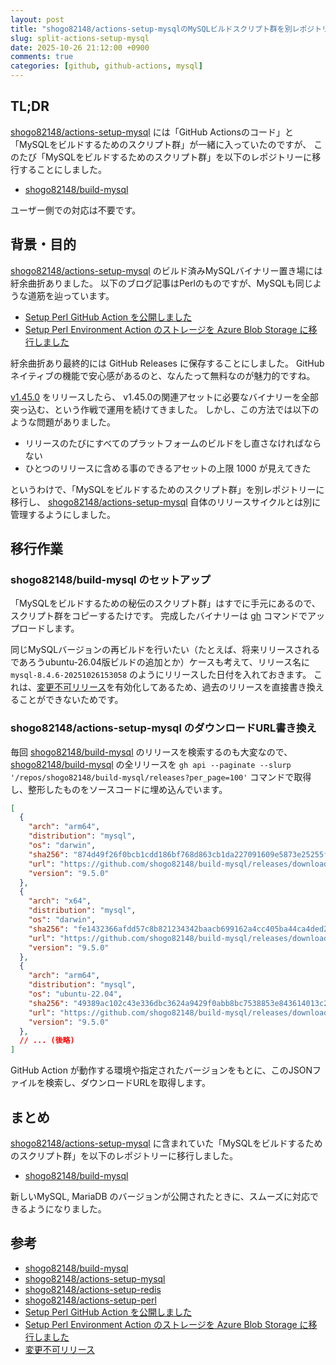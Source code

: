 ```yaml
---
layout: post
title: "shogo82148/actions-setup-mysqlのMySQLビルドスクリプト群を別レポジトリーに移行した"
slug: split-actions-setup-mysql
date: 2025-10-26 21:12:00 +0900
comments: true
categories: [github, github-actions, mysql]
---
```


## TL;DR

[shogo82148/actions-setup-mysql] には「GitHub Actionsのコード」と「MySQLをビルドするためのスクリプト群」が一緒に入っていたのですが、
このたび「MySQLをビルドするためのスクリプト群」を以下のレポジトリーに移行することにしました。

- [shogo82148/build-mysql]

ユーザー側での対応は不要です。

## 背景・目的

[shogo82148/actions-setup-mysql] のビルド済みMySQLバイナリー置き場には紆余曲折ありました。
以下のブログ記事はPerlのものですが、MySQLも同じような道筋を辿っています。

- [Setup Perl GitHub Action を公開しました](https://shogo82148.github.io/blog/2019/09/18/actions-setup-perl/)
- [Setup Perl Environment Action のストレージを Azure Blob Storage に移行しました](https://shogo82148.github.io/blog/2021/02/03/setup-perl-uses-azure-blob-storage/)

紆余曲折あり最終的には GitHub Releases に保存することにしました。
GitHubネイティブの機能で安心感があるのと、なんたって無料なのが魅力的ですね。

[v1.45.0](https://github.com/shogo82148/actions-setup-mysql/releases/tag/v1.45.0) をリリースしたら、
v1.45.0の関連アセットに必要なバイナリーを全部突っ込む、という作戦で運用を続けてきました。
しかし、この方法では以下のような問題がありました。

- リリースのたびにすべてのプラットフォームのビルドをし直さなければならない
- ひとつのリリースに含める事のできるアセットの上限 1000 が見えてきた

というわけで、「MySQLをビルドするためのスクリプト群」を別レポジトリーに移行し、
[shogo82148/actions-setup-mysql] 自体のリリースサイクルとは別に管理するようにしました。

## 移行作業

### shogo82148/build-mysql のセットアップ

「MySQLをビルドするための秘伝のスクリプト群」はすでに手元にあるので、スクリプト群をコピーするたけです。
完成したバイナリーは [gh] コマンドでアップロードします。

同じMySQLバージョンの再ビルドを行いたい（たとえば、将来リリースされるであろうubuntu-26.04版ビルドの追加とか）ケースも考えて、リリース名に `mysql-8.4.6-20251026153058` のようにリリースした日付を入れておきます。
これは、[変更不可リリース](https://docs.github.com/ja/code-security/supply-chain-security/understanding-your-software-supply-chain/immutable-releases)を有効化してあるため、過去のリリースを直接書き換えることができないためです。

### shogo82148/actions-setup-mysql のダウンロードURL書き換え

毎回 [shogo82148/build-mysql] のリリースを検索するのも大変なので、
[shogo82148/build-mysql] の全リリースを `gh api --paginate --slurp '/repos/shogo82148/build-mysql/releases?per_page=100'` コマンドで取得し、整形したものをソースコードに埋め込んでいます。

```json
[
  {
    "arch": "arm64",
    "distribution": "mysql",
    "os": "darwin",
    "sha256": "874d49f26f0bcb1cdd186bf768d863cb1da227091609e5873e25255f19e46753",
    "url": "https://github.com/shogo82148/build-mysql/releases/download/mysql-9.5.0-20251026034039/mysql-9.5.0-darwin-arm64.tar.zstd",
    "version": "9.5.0"
  },
  {
    "arch": "x64",
    "distribution": "mysql",
    "os": "darwin",
    "sha256": "fe1432366afdd57c8b821234342baacb699162a4cc405ba44ca4ded258c5ec83",
    "url": "https://github.com/shogo82148/build-mysql/releases/download/mysql-9.5.0-20251026034039/mysql-9.5.0-darwin-x64.tar.zstd",
    "version": "9.5.0"
  },
  {
    "arch": "arm64",
    "distribution": "mysql",
    "os": "ubuntu-22.04",
    "sha256": "49389ac102c43e336dbc3624a9429f0abb8bc7538853e843614013c2e63e8953",
    "url": "https://github.com/shogo82148/build-mysql/releases/download/mysql-9.5.0-20251026034039/mysql-9.5.0-ubuntu-22.04-arm64.tar.zstd",
    "version": "9.5.0"
  },
  // ... (後略)
]
```

GitHub Action が動作する環境や指定されたバージョンをもとに、このJSONファイルを検索し、ダウンロードURLを取得します。

## まとめ

[shogo82148/actions-setup-mysql] に含まれていた「MySQLをビルドするためのスクリプト群」を以下のレポジトリーに移行しました。

- [shogo82148/build-mysql]

新しいMySQL, MariaDB のバージョンが公開されたときに、スムーズに対応できるようになりました。

## 参考

- [shogo82148/build-mysql]
- [shogo82148/actions-setup-mysql]
- [shogo82148/actions-setup-redis]
- [shogo82148/actions-setup-perl]
- [Setup Perl GitHub Action を公開しました](https://shogo82148.github.io/blog/2019/09/18/actions-setup-perl/)
- [Setup Perl Environment Action のストレージを Azure Blob Storage に移行しました](https://shogo82148.github.io/blog/2021/02/03/setup-perl-uses-azure-blob-storage/)
- [変更不可リリース](https://docs.github.com/ja/code-security/supply-chain-security/understanding-your-software-supply-chain/immutable-releases)

[shogo82148/build-mysql]: https://github.com/shogo82148/build-mysql
[shogo82148/actions-setup-mysql]: https://github.com/shogo82148/actions-setup-mysql
[shogo82148/actions-setup-redis]: https://github.com/shogo82148/actions-setup-redis
[shogo82148/actions-setup-perl]: https://github.com/shogo82148/actions-setup-perl
[gh]: https://cli.github.com/
